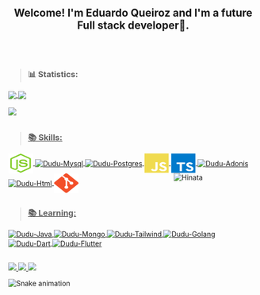 <h2 align="center">Welcome! I'm Eduardo Queiroz and I'm a future Full stack developer🚀.</h2></br></br>

><h3>📊 Statistics:</h3>

 <div>
  <a href="https://github.com/duardoqueiroz">
  <img align = "center" height="170em" src="https://github-readme-stats.vercel.app/api?username=duardoqueiroz&show_icons=true&theme=github_dark&include_all_commits=true&count_private=true"/>
  <img align = "center" height="170em" src="https://github-readme-stats.vercel.app/api/top-langs/?username=duardoqueiroz&layout=compact&langs_count=7&theme=github_dark"/></br></br>
   
   <img src="https://github-profile-trophy.vercel.app/?username=duardoqueiroz&theme=darkhub&margin-w=9&hide_border=true">
</div> 

 <div style="display: inline_block">
  
  ##
  
 > <h3>📚 Skills:</h3>
  
 <img align="center" alt="Dudu-node" height="40" width="50" src="https://raw.githubusercontent.com/devicons/devicon/master/icons/nodejs/nodejs-plain.svg">
 <img align="center" alt="Dudu-Mysql" height="40" width="50" src="https://cdn.jsdelivr.net/gh/devicons/devicon/icons/mysql/mysql-original.svg"> 
 <img align="center" alt="Dudu-Postgres" height="40" width="50" src="https://cdn.jsdelivr.net/gh/devicons/devicon/icons/postgresql/postgresql-original.svg"> 
 <img align="center" alt="Dudu-Javascrpt" height="40" width="50" src="https://raw.githubusercontent.com/devicons/devicon/master/icons/javascript/javascript-plain.svg">
 <img align="center" alt="Dudu-Typescript" height="40" width="50" src="https://raw.githubusercontent.com/devicons/devicon/master/icons/typescript/typescript-plain.svg"> 
 <img align="center" alt="Dudu-Adonis" height="40" width="50" src="https://cdn.jsdelivr.net/gh/devicons/devicon/icons/adonisjs/adonisjs-original.svg">
 <img align="center" alt="Dudu-Html" height="40" width="50" src="https://cdn.jsdelivr.net/gh/devicons/devicon/icons/html5/html5-original.svg"> 
 <img align="center" alt="Dudu-Git" height="40" width="50" src="https://raw.githubusercontent.com/devicons/devicon/master/icons/git/git-original.svg">
 <img align="right" alt="Hinata" heigh= "160" width="170" src="https://c.tenor.com/KOMN72qhJ-sAAAAC/haikyuu-hinata.gif">

 </div>
 
  <div style="display: inline_block">
  
  ##
  
 > <h3>📚 Learning:</h3>
  
 <img align="center" alt="Dudu-Java" height="60" width="70" src="https://cdn.jsdelivr.net/gh/devicons/devicon/icons/java/java-original.svg">
 <img align="center" alt="Dudu-Mongo" height="60" width="70" src="https://cdn.jsdelivr.net/gh/devicons/devicon/icons/mongodb/mongodb-plain-wordmark.svg">
 <img align="center" alt="Dudu-Tailwind" height="60" width="70" src="https://cdn.jsdelivr.net/gh/devicons/devicon/icons/tailwindcss/tailwindcss-plain.svg">
 <img align="center" alt="Dudu-Golang" height="60" width="70" src="https://cdn.jsdelivr.net/gh/devicons/devicon/icons/go/go-original-wordmark.svg"> 
 <img align="center" alt="Dudu-Dart" height="60" width="70" src="https://cdn.jsdelivr.net/gh/devicons/devicon/icons/dart/dart-original.svg" />
 <img align="center" alt="Dudu-Flutter" height="60" width="70" src="https://cdn.jsdelivr.net/gh/devicons/devicon/icons/flutter/flutter-original.svg" />
          
 </div>
 
  ##
  
  </p>
<a href="mailto:eduardoldq1@gmail.com" alt="Gmail">
  <img src="https://img.shields.io/badge/mail.eduardoldq1@gmail.com-F74141?style=for-the-badge&logoColor=white&logo=gmail&link=mailto:mail.eduardoldq1@gmail.com"/>
</a>
<a href="https://www.linkedin.com/in/eduardo-queiroz-2785ba215/">
  <img src="https://img.shields.io/badge/Eduardo%20Queiroz-0e76a8?style=for-the-badge&logo=Linkedin&link=https://www.linkedin.com/in/eduardo-queiroz-2785ba215/"/>
</a>
<a href="https://www.instagram.com/_dudu.lucio16/">
  <img src="https://img.shields.io/badge/Eduardo%20Queiroz-ba24c3?style=for-the-badge&logo=Instagram&link=https://www.instagram.com/_dudu.lucio16/"/>
</a>

 
  ![Snake animation](https://github.com/duardoqueiroz/duardoqueiroz/blob/output/github-contribution-grid-snake.svg)
 
